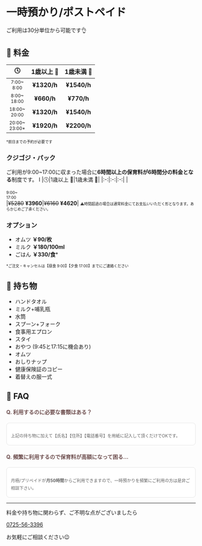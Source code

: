 ﻿# 一時預かり/ポストペイド

<style>
.timezone {
	font-size: 0.75em;
}
.caution {
	font-size: 0.7em;
}
.question {
	color: #6f5050;
}
.answer {
	 padding: 1.2em 1em 1.2em;
	 color: #636363;
	 font-size: 0.8em;
	 line-height: 1.8;
	 background: #ffffff;
	 border-radius: 8px;
	 border: solid 0.15em #e4e4e4;
}
.answer > p:last-child {
	margin-bottom:  0;
}
</style>

ご利用は30分単位から可能です👌

## 📝 料金

|🕓|1歳以上 👧|1歳未満 👶|
|:-:|:-:|:-:|
|<div class='timezone'>7:00~<br>8:00</div>|**¥1320/h**|**¥1540/h**|
|<div class='timezone'>8:00~<br>18:00</div>|**¥660/h**|**¥770/h**|
|<div class='timezone'>18:00~<br>20:00</div>|**¥1320/h**|**¥1540/h**|
|<div class='timezone'>20:00~<br>23:00\*</div>|**¥1920/h**|**¥2200/h**|
<span class='caution'>
*前日までの予約が必要です
</span>

### クジゴジ・パック

ご利用が9:00~17:00に収まった場合に**6時間以上の保育料が6時間分の料金となる**制度です。
I
|🕓|1歳以上 👧|1歳未満 👶|
|:-:|:-:|:-:|
|<div class='timezone'>9:00~<br>17:00</div>|~~¥5280~~ **¥3960**|~~¥6160~~ **¥4620**|
<span class='caution'>
⚠️時間超過の場合は通常料金にてお支払いいただく形となります。あらかじめご了承ください。
</span>

### オプション

- オムツ **￥90/枚**
- ミルク **￥180/100ml**
- ごはん **￥330/食**\*

<span class='caution'>
*ご注文・キャンセルは【昼食 9:00】【夕食 17:00】までにご連絡ください
</span>

## 🎒 持ち物

 - ハンドタオル
 - ミルク+哺乳瓶
 - 水筒
 - スプーン+フォーク
 - 食事用エプロン
 - スタイ
 - おやつ (9:45と17:15に機会あり)
 - オムツ
 - おしりナップ
 - 健康保険証のコピー
 - 着替えの服一式

## 🤔 FAQ

#### <span class='question'>Q. 利用するのに必要な書類はある？</span>
<div class='answer'>

上記の持ち物に加えて【氏名】【住所】【電話番号】を用紙に記入して頂くだけでOKです。

</div>

#### <span class='question'>Q. 頻繁に利用するので保育料が高額になって困る…</span>
<div class='answer'>

月極/プリペイドが**月50時間**からご利用できますので、一時預かりを頻繁にご利用の方は是非ご相談下さい。

</div>

***
料金や持ち物に関わらず、ご不明な点がございましたら

[0725-56-3396](tel:0725563396)

お気軽にご相談ください😉
